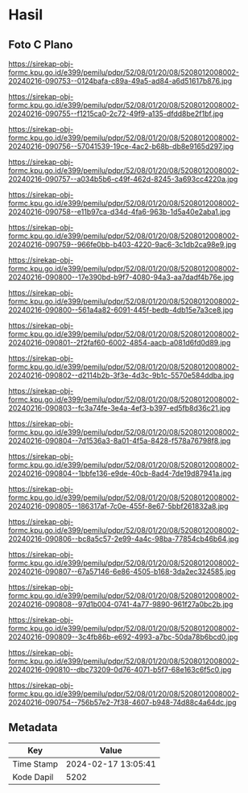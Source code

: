 # Hasil

## Foto C Plano

https://sirekap-obj-formc.kpu.go.id/e399/pemilu/pdpr/52/08/01/20/08/5208012008002-20240216-090753--0124bafa-c89a-49a5-ad84-a6d51617b876.jpg

https://sirekap-obj-formc.kpu.go.id/e399/pemilu/pdpr/52/08/01/20/08/5208012008002-20240216-090755--f1215ca0-2c72-49f9-a135-dfdd8be2f1bf.jpg

https://sirekap-obj-formc.kpu.go.id/e399/pemilu/pdpr/52/08/01/20/08/5208012008002-20240216-090756--57041539-19ce-4ac2-b68b-db8e9165d297.jpg

https://sirekap-obj-formc.kpu.go.id/e399/pemilu/pdpr/52/08/01/20/08/5208012008002-20240216-090757--a034b5b6-c49f-462d-8245-3a693cc4220a.jpg

https://sirekap-obj-formc.kpu.go.id/e399/pemilu/pdpr/52/08/01/20/08/5208012008002-20240216-090758--e11b97ca-d34d-4fa6-963b-1d5a40e2aba1.jpg

https://sirekap-obj-formc.kpu.go.id/e399/pemilu/pdpr/52/08/01/20/08/5208012008002-20240216-090759--966fe0bb-b403-4220-9ac6-3c1db2ca98e9.jpg

https://sirekap-obj-formc.kpu.go.id/e399/pemilu/pdpr/52/08/01/20/08/5208012008002-20240216-090800--17e390bd-b9f7-4080-94a3-aa7dadf4b76e.jpg

https://sirekap-obj-formc.kpu.go.id/e399/pemilu/pdpr/52/08/01/20/08/5208012008002-20240216-090800--561a4a82-6091-445f-bedb-4db15e7a3ce8.jpg

https://sirekap-obj-formc.kpu.go.id/e399/pemilu/pdpr/52/08/01/20/08/5208012008002-20240216-090801--2f2faf60-6002-4854-aacb-a081d6fd0d89.jpg

https://sirekap-obj-formc.kpu.go.id/e399/pemilu/pdpr/52/08/01/20/08/5208012008002-20240216-090802--d2114b2b-3f3e-4d3c-9b1c-5570e584ddba.jpg

https://sirekap-obj-formc.kpu.go.id/e399/pemilu/pdpr/52/08/01/20/08/5208012008002-20240216-090803--fc3a74fe-3e4a-4ef3-b397-ed5fb8d36c21.jpg

https://sirekap-obj-formc.kpu.go.id/e399/pemilu/pdpr/52/08/01/20/08/5208012008002-20240216-090804--7d1536a3-8a01-4f5a-8428-f578a76798f8.jpg

https://sirekap-obj-formc.kpu.go.id/e399/pemilu/pdpr/52/08/01/20/08/5208012008002-20240216-090804--1bbfe136-e9de-40cb-8ad4-7de19d87941a.jpg

https://sirekap-obj-formc.kpu.go.id/e399/pemilu/pdpr/52/08/01/20/08/5208012008002-20240216-090805--186317af-7c0e-455f-8e67-5bbf261832a8.jpg

https://sirekap-obj-formc.kpu.go.id/e399/pemilu/pdpr/52/08/01/20/08/5208012008002-20240216-090806--bc8a5c57-2e99-4a4c-98ba-77854cb46b64.jpg

https://sirekap-obj-formc.kpu.go.id/e399/pemilu/pdpr/52/08/01/20/08/5208012008002-20240216-090807--67a57146-6e86-4505-b168-3da2ec324585.jpg

https://sirekap-obj-formc.kpu.go.id/e399/pemilu/pdpr/52/08/01/20/08/5208012008002-20240216-090808--97d1b004-0741-4a77-9890-961f27a0bc2b.jpg

https://sirekap-obj-formc.kpu.go.id/e399/pemilu/pdpr/52/08/01/20/08/5208012008002-20240216-090809--3c4fb86b-e692-4993-a7bc-50da78b6bcd0.jpg

https://sirekap-obj-formc.kpu.go.id/e399/pemilu/pdpr/52/08/01/20/08/5208012008002-20240216-090810--dbc73209-0d76-4071-b5f7-68e163c6f5c0.jpg

https://sirekap-obj-formc.kpu.go.id/e399/pemilu/pdpr/52/08/01/20/08/5208012008002-20240216-090754--756b57e2-7f38-4607-b948-74d88c4a64dc.jpg


## Metadata

| Key        | Value               |
| ---------- | ------------------- |
| Time Stamp | 2024-02-17 13:05:41 |
| Kode Dapil | 5202                |



